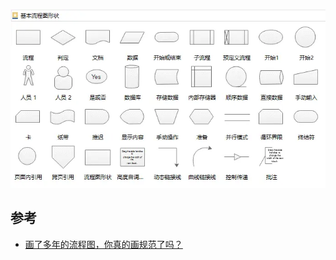 ![](/static/images/2203/p024.webp)

## 参考

- [画了多年的流程图，你真的画规范了吗？](http://www.woshipm.com/zhichang/2329530.html)
